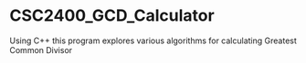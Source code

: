 # CSC2400_GCD_Calculator
Using C++ this program explores various algorithms for calculating Greatest Common Divisor
